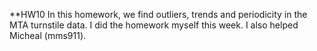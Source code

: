 **HW10
In this homework, we find outliers, trends and periodicity in the MTA turnstile data.
I did the homework myself this week. I also helped Micheal (mms911). 
